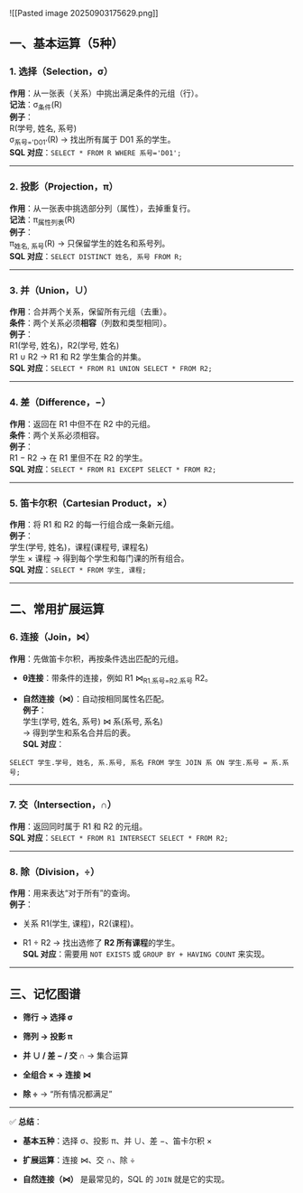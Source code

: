 ![[Pasted image 20250903175629.png]]
## 一、基本运算（5种）

### 1. 选择（Selection，σ）

**作用**：从一张表（关系）中挑出满足条件的元组（行）。  
**记法**：σ<sub>条件</sub>(R)  
**例子**：  
R(学号, 姓名, 系号)  
σ<sub>系号='D01'</sub>(R) → 找出所有属于 D01 系的学生。  
**SQL 对应**：`SELECT * FROM R WHERE 系号='D01';`

---

### 2. 投影（Projection，π）

**作用**：从一张表中挑选部分列（属性），去掉重复行。  
**记法**：π<sub>属性列表</sub>(R)  
**例子**：  
π<sub>姓名, 系号</sub>(R) → 只保留学生的姓名和系号列。  
**SQL 对应**：`SELECT DISTINCT 姓名, 系号 FROM R;`

---

### 3. 并（Union，∪）

**作用**：合并两个关系，保留所有元组（去重）。  
**条件**：两个关系必须**相容**（列数和类型相同）。  
**例子**：  
R1(学号, 姓名)，R2(学号, 姓名)  
R1 ∪ R2 → R1 和 R2 学生集合的并集。  
**SQL 对应**：`SELECT * FROM R1 UNION SELECT * FROM R2;`

---

### 4. 差（Difference，−）

**作用**：返回在 R1 中但不在 R2 中的元组。  
**条件**：两个关系必须相容。  
**例子**：  
R1 − R2 → 在 R1 里但不在 R2 的学生。  
**SQL 对应**：`SELECT * FROM R1 EXCEPT SELECT * FROM R2;`

---

### 5. 笛卡尔积（Cartesian Product，×）

**作用**：将 R1 和 R2 的每一行组合成一条新元组。  
**例子**：  
学生(学号, 姓名)，课程(课程号, 课程名)  
学生 × 课程 → 得到每个学生和每门课的所有组合。  
**SQL 对应**：`SELECT * FROM 学生, 课程;`

---

## 二、常用扩展运算

### 6. 连接（Join，⋈）

**作用**：先做笛卡尔积，再按条件选出匹配的元组。

- **θ连接**：带条件的连接，例如 R1 ⋈<sub>R1.系号=R2.系号</sub> R2。
    
- **自然连接（⋈）**：自动按相同属性名匹配。  
    **例子**：  
    学生(学号, 姓名, 系号) ⋈ 系(系号, 系名)  
    → 得到学生和系名合并后的表。  
    **SQL 对应**：
    

`SELECT 学生.学号, 姓名, 系.系号, 系名 FROM 学生 JOIN 系 ON 学生.系号 = 系.系号;`

---

### 7. 交（Intersection，∩）

**作用**：返回同时属于 R1 和 R2 的元组。  
**SQL 对应**：`SELECT * FROM R1 INTERSECT SELECT * FROM R2;`

---

### 8. 除（Division，÷）

**作用**：用来表达“对于所有”的查询。  
**例子**：

- 关系 R1(学生, 课程)，R2(课程)。
    
- R1 ÷ R2 → 找出选修了 **R2 所有课程**的学生。  
    **SQL 对应**：需要用 `NOT EXISTS` 或 `GROUP BY + HAVING COUNT` 来实现。
    

---

## 三、记忆图谱

- **筛行 → 选择 σ**
    
- **筛列 → 投影 π**
    
- **并 ∪ / 差 − / 交 ∩** → 集合运算
    
- **全组合 × → 连接 ⋈**
    
- **除 ÷** → “所有情况都满足”
    

---

✅ **总结**：

- **基本五种**：选择 σ、投影 π、并 ∪、差 −、笛卡尔积 ×
    
- **扩展运算**：连接 ⋈、交 ∩、除 ÷
    
- **自然连接（⋈）** 是最常见的，SQL 的 `JOIN` 就是它的实现。